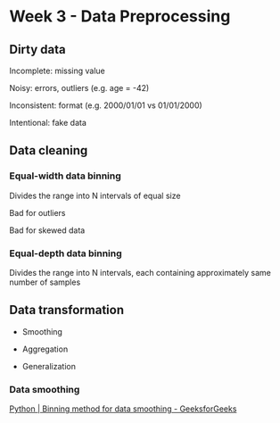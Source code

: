 # Week 3 - Data Preprocessing

## Dirty data

Incomplete: missing value 

Noisy: errors, outliers (e.g. age = -42)

Inconsistent: format (e.g. 2000/01/01 vs 01/01/2000)

Intentional: fake data

## Data cleaning

### Equal-width data binning

Divides the range into N intervals of equal size

Bad for outliers

Bad for skewed data

### Equal-depth data binning

Divides the range into N intervals, each containing approximately same number of samples

## Data transformation

- Smoothing

- Aggregation

- Generalization

### Data smoothing

[Python | Binning method for data smoothing - GeeksforGeeks](https://www.geeksforgeeks.org/python-binning-method-for-data-smoothing/)

